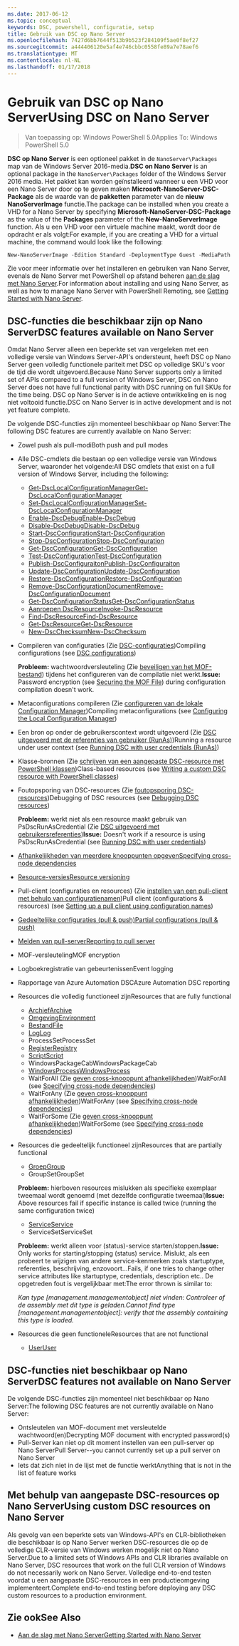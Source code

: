 ```yaml
---
ms.date: 2017-06-12
ms.topic: conceptual
keywords: DSC, powershell, configuratie, setup
title: Gebruik van DSC op Nano Server
ms.openlocfilehash: 7427d6bb7644f513b9b523f284109f5ae0f8ef27
ms.sourcegitcommit: a444406120e5af4e746cbbc0558fe89a7e78aef6
ms.translationtype: MT
ms.contentlocale: nl-NL
ms.lasthandoff: 01/17/2018
---
```

# <a name="using-dsc-on-nano-server"></a><span data-ttu-id="202ed-103">Gebruik van DSC op Nano Server</span><span class="sxs-lookup"><span data-stu-id="202ed-103">Using DSC on Nano Server</span></span>

> <span data-ttu-id="202ed-104">Van toepassing op: Windows PowerShell 5.0</span><span class="sxs-lookup"><span data-stu-id="202ed-104">Applies To: Windows PowerShell 5.0</span></span>

<span data-ttu-id="202ed-105">**DSC op Nano Server** is een optioneel pakket in de `NanoServer\Packages` map van de Windows Server 2016-media.</span><span class="sxs-lookup"><span data-stu-id="202ed-105">**DSC on Nano Server** is an optional package in the `NanoServer\Packages` folder of the Windows Server 2016 media.</span></span> <span data-ttu-id="202ed-106">Het pakket kan worden geïnstalleerd wanneer u een VHD voor een Nano Server door op te geven maken **Microsoft-NanoServer-DSC-Package** als de waarde van de **pakketten** parameter van de **nieuw NanoServerImage**  functie.</span><span class="sxs-lookup"><span data-stu-id="202ed-106">The package can be installed when you create a VHD for a Nano Server by specifying **Microsoft-NanoServer-DSC-Package** as the value of the **Packages** parameter of the **New-NanoServerImage** function.</span></span> <span data-ttu-id="202ed-107">Als u een VHD voor een virtuele machine maakt, wordt door de opdracht er als volgt:</span><span class="sxs-lookup"><span data-stu-id="202ed-107">For example, if you are creating a VHD for a virtual machine, the command would look like the following:</span></span>

```powershell
New-NanoServerImage -Edition Standard -DeploymentType Guest -MediaPath f:\ -BasePath .\Base -TargetPath .\Nano1\Nano.vhd -ComputerName Nano1 -Packages Microsoft-NanoServer-DSC-Package
```

<span data-ttu-id="202ed-108">Zie voor meer informatie over het installeren en gebruiken van Nano Server, evenals de Nano Server met PowerShell op afstand beheren [aan de slag met Nano Server](https://technet.microsoft.com/en-us/library/mt126167.aspx).</span><span class="sxs-lookup"><span data-stu-id="202ed-108">For information about installing and using Nano Server, as well as how to manage Nano Server with PowerShell Remoting, see [Getting Started with Nano Server](https://technet.microsoft.com/en-us/library/mt126167.aspx).</span></span>


## <a name="dsc-features-available-on-nano-server"></a><span data-ttu-id="202ed-109">DSC-functies die beschikbaar zijn op Nano Server</span><span class="sxs-lookup"><span data-stu-id="202ed-109">DSC features available on Nano Server</span></span>

 <span data-ttu-id="202ed-110">Omdat Nano Server alleen een beperkte set van vergeleken met een volledige versie van Windows Server-API's ondersteunt, heeft DSC op Nano Server geen volledig functionele pariteit met DSC op volledige SKU's voor de tijd die wordt uitgevoerd.</span><span class="sxs-lookup"><span data-stu-id="202ed-110">Because Nano Server supports only a limited set of APIs compared to a full version of Windows Server, DSC on Nano Server does not have full functional parity with DSC running on full SKUs for the time being.</span></span> <span data-ttu-id="202ed-111">DSC op Nano Server is in de actieve ontwikkeling en is nog niet voltooid functie.</span><span class="sxs-lookup"><span data-stu-id="202ed-111">DSC on Nano Server is in active development and is not yet feature complete.</span></span>
 
 <span data-ttu-id="202ed-112">De volgende DSC-functies zijn momenteel beschikbaar op Nano Server:</span><span class="sxs-lookup"><span data-stu-id="202ed-112">The following DSC features are currently available on Nano Server:</span></span> 


* <span data-ttu-id="202ed-113">Zowel push als pull-modi</span><span class="sxs-lookup"><span data-stu-id="202ed-113">Both push and pull modes</span></span>

* <span data-ttu-id="202ed-114">Alle DSC-cmdlets die bestaan op een volledige versie van Windows Server, waaronder het volgende:</span><span class="sxs-lookup"><span data-stu-id="202ed-114">All DSC cmdlets that exist on a full version of Windows Server, including the following:</span></span> 
  * [<span data-ttu-id="202ed-115">Get-DscLocalConfigurationManager</span><span class="sxs-lookup"><span data-stu-id="202ed-115">Get-DscLocalConfigurationManager</span></span>](https://technet.microsoft.com/en-us/library/dn407378.aspx)
  * [<span data-ttu-id="202ed-116">Set-DscLocalConfigurationManager</span><span class="sxs-lookup"><span data-stu-id="202ed-116">Set-DscLocalConfigurationManager</span></span>](https://technet.microsoft.com/en-us/library/dn521621.aspx)   
  * [<span data-ttu-id="202ed-117">Enable-DscDebug</span><span class="sxs-lookup"><span data-stu-id="202ed-117">Enable-DscDebug</span></span>](https://technet.microsoft.com/en-us/library/mt517870.aspx)
  * [<span data-ttu-id="202ed-118">Disable-DscDebug</span><span class="sxs-lookup"><span data-stu-id="202ed-118">Disable-DscDebug</span></span>](https://technet.microsoft.com/en-us/library/mt517872.aspx)       
  * [<span data-ttu-id="202ed-119">Start-DscConfiguration</span><span class="sxs-lookup"><span data-stu-id="202ed-119">Start-DscConfiguration</span></span>](https://technet.microsoft.com/en-us/library/dn521623.aspx)
  * [<span data-ttu-id="202ed-120">Stop-DscConfiguration</span><span class="sxs-lookup"><span data-stu-id="202ed-120">Stop-DscConfiguration</span></span>](https://technet.microsoft.com/en-us/library/mt143542.aspx)
  * [<span data-ttu-id="202ed-121">Get-DscConfiguration</span><span class="sxs-lookup"><span data-stu-id="202ed-121">Get-DscConfiguration</span></span>](https://technet.microsoft.com/en-us/library/dn407379.aspx)
  * [<span data-ttu-id="202ed-122">Test-DscConfiguration</span><span class="sxs-lookup"><span data-stu-id="202ed-122">Test-DscConfiguration</span></span>](https://technet.microsoft.com/en-us/library/dn407382.aspx)      
  * [<span data-ttu-id="202ed-123">Publish-DscConfiguraiton</span><span class="sxs-lookup"><span data-stu-id="202ed-123">Publish-DscConfiguraiton</span></span>](https://technet.microsoft.com/en-us/library/mt517875.aspx) 
  * [<span data-ttu-id="202ed-124">Update-DscConfiguration</span><span class="sxs-lookup"><span data-stu-id="202ed-124">Update-DscConfiguration</span></span>](https://technet.microsoft.com/en-us/library/mt143541.aspx)
  * [<span data-ttu-id="202ed-125">Restore-DscConfiguration</span><span class="sxs-lookup"><span data-stu-id="202ed-125">Restore-DscConfiguration</span></span>](https://technet.microsoft.com/en-us/library/dn407383.aspx)
  * [<span data-ttu-id="202ed-126">Remove-DscConfigurationDocument</span><span class="sxs-lookup"><span data-stu-id="202ed-126">Remove-DscConfigurationDocument</span></span>](https://technet.microsoft.com/en-us/library/mt143544.aspx)
  * [<span data-ttu-id="202ed-127">Get-DscConfigurationStatus</span><span class="sxs-lookup"><span data-stu-id="202ed-127">Get-DscConfigurationStatus</span></span>](https://technet.microsoft.com/en-us/library/mt517868.aspx)
  * [<span data-ttu-id="202ed-128">Aanroepen DscResource</span><span class="sxs-lookup"><span data-stu-id="202ed-128">Invoke-DscResource</span></span>](https://technet.microsoft.com/en-us/library/mt517869.aspx)
  * [<span data-ttu-id="202ed-129">Find-DscResource</span><span class="sxs-lookup"><span data-stu-id="202ed-129">Find-DscResource</span></span>](https://technet.microsoft.com/en-us/library/mt517874.aspx)
  * [<span data-ttu-id="202ed-130">Get-DscResource</span><span class="sxs-lookup"><span data-stu-id="202ed-130">Get-DscResource</span></span>](https://technet.microsoft.com/en-us/library/dn521625.aspx)
  * [<span data-ttu-id="202ed-131">New-DscChecksum</span><span class="sxs-lookup"><span data-stu-id="202ed-131">New-DscChecksum</span></span>](https://technet.microsoft.com/en-us/library/dn521622.aspx)    

* <span data-ttu-id="202ed-132">Compileren van configuraties (Zie [DSC-configuraties](configurations.md))</span><span class="sxs-lookup"><span data-stu-id="202ed-132">Compiling configurations (see [DSC configurations](configurations.md))</span></span>

  <span data-ttu-id="202ed-133">**Probleem:** wachtwoordversleuteling (Zie [beveiligen van het MOF-bestand](securemof.md)) tijdens het configureren van de compilatie niet werkt.</span><span class="sxs-lookup"><span data-stu-id="202ed-133">**Issue:** Password encryption (see [Securing the MOF File](securemof.md)) during configuration compilation doesn't work.</span></span>

* <span data-ttu-id="202ed-134">Metaconfigurations compileren (Zie [configureren van de lokale Configuration Manager](metaConfig.md))</span><span class="sxs-lookup"><span data-stu-id="202ed-134">Compiling metaconfigurations (see [Configuring the Local Configuration Manager](metaConfig.md))</span></span>

* <span data-ttu-id="202ed-135">Een bron op onder de gebruikerscontext wordt uitgevoerd (Zie [DSC uitgevoerd met de referenties van gebruiker (RunAs)](runAsUser.md))</span><span class="sxs-lookup"><span data-stu-id="202ed-135">Running a resource under user context (see [Running DSC with user credentials (RunAs)](runAsUser.md))</span></span>

* <span data-ttu-id="202ed-136">Klasse-bronnen (Zie [schrijven van een aangepaste DSC-resource met PowerShell klassen](authoringResourceClass.md))</span><span class="sxs-lookup"><span data-stu-id="202ed-136">Class-based resources (see [Writing a custom DSC resource with PowerShell classes](authoringResourceClass.md))</span></span>

* <span data-ttu-id="202ed-137">Foutopsporing van DSC-resources (Zie [foutopsporing DSC-resources](debugresource.md))</span><span class="sxs-lookup"><span data-stu-id="202ed-137">Debugging of DSC resources (see [Debugging DSC resources](debugresource.md))</span></span>
  
  <span data-ttu-id="202ed-138">**Probleem:** werkt niet als een resource maakt gebruik van PsDscRunAsCredential (Zie [DSC uitgevoerd met gebruikersreferenties](runAsUser.md))</span><span class="sxs-lookup"><span data-stu-id="202ed-138">**Issue:** Doesn't work if a resource is using PsDscRunAsCredential (see [Running DSC with user credentials](runAsUser.md))</span></span>

* [<span data-ttu-id="202ed-139">Afhankelijkheden van meerdere knooppunten opgeven</span><span class="sxs-lookup"><span data-stu-id="202ed-139">Specifying cross-node dependencies</span></span>](crossNodeDependencies.md) 

* [<span data-ttu-id="202ed-140">Resource-versies</span><span class="sxs-lookup"><span data-stu-id="202ed-140">Resource versioning</span></span>](sxsResource.md)

* <span data-ttu-id="202ed-141">Pull-client (configuraties en resources) (Zie [instellen van een pull-client met behulp van configuratienamen](pullClientConfigNames.md))</span><span class="sxs-lookup"><span data-stu-id="202ed-141">Pull client (configurations & resources) (see [Setting up a pull client using configuration names](pullClientConfigNames.md))</span></span>

* [<span data-ttu-id="202ed-142">Gedeeltelijke configuraties (pull & push)</span><span class="sxs-lookup"><span data-stu-id="202ed-142">Partial configurations (pull & push)</span></span>](partialConfigs.md)

* [<span data-ttu-id="202ed-143">Melden van pull-server</span><span class="sxs-lookup"><span data-stu-id="202ed-143">Reporting to pull server</span></span>](reportServer.md) 

* <span data-ttu-id="202ed-144">MOF-versleuteling</span><span class="sxs-lookup"><span data-stu-id="202ed-144">MOF encryption</span></span>

* <span data-ttu-id="202ed-145">Logboekregistratie van gebeurtenissen</span><span class="sxs-lookup"><span data-stu-id="202ed-145">Event logging</span></span>

* <span data-ttu-id="202ed-146">Rapportage van Azure Automation DSC</span><span class="sxs-lookup"><span data-stu-id="202ed-146">Azure Automation DSC reporting</span></span>

* <span data-ttu-id="202ed-147">Resources die volledig functioneel zijn</span><span class="sxs-lookup"><span data-stu-id="202ed-147">Resources that are fully functional</span></span>
  * [<span data-ttu-id="202ed-148">Archief</span><span class="sxs-lookup"><span data-stu-id="202ed-148">Archive</span></span>](archiveResource.md)
  * [<span data-ttu-id="202ed-149">Omgeving</span><span class="sxs-lookup"><span data-stu-id="202ed-149">Environment</span></span>](environmentResource.md)
  * [<span data-ttu-id="202ed-150">Bestand</span><span class="sxs-lookup"><span data-stu-id="202ed-150">File</span></span>](fileResource.md)
  * [<span data-ttu-id="202ed-151">Log</span><span class="sxs-lookup"><span data-stu-id="202ed-151">Log</span></span>](logResource.md)
  * <span data-ttu-id="202ed-152">ProcessSet</span><span class="sxs-lookup"><span data-stu-id="202ed-152">ProcessSet</span></span>
  * [<span data-ttu-id="202ed-153">Register</span><span class="sxs-lookup"><span data-stu-id="202ed-153">Registry</span></span>](registryResource.md)
  * [<span data-ttu-id="202ed-154">Script</span><span class="sxs-lookup"><span data-stu-id="202ed-154">Script</span></span>](scriptResource.md)
  * <span data-ttu-id="202ed-155">WindowsPackageCab</span><span class="sxs-lookup"><span data-stu-id="202ed-155">WindowsPackageCab</span></span>
  * [<span data-ttu-id="202ed-156">WindowsProcess</span><span class="sxs-lookup"><span data-stu-id="202ed-156">WindowsProcess</span></span>](windowsProcessResource.md)
  * <span data-ttu-id="202ed-157">WaitForAll (Zie [geven cross-knooppunt afhankelijkheden](crossNodeDependencies.md))</span><span class="sxs-lookup"><span data-stu-id="202ed-157">WaitForAll (see [Specifying cross-node dependencies](crossNodeDependencies.md))</span></span>
  * <span data-ttu-id="202ed-158">WaitForAny (Zie [geven cross-knooppunt afhankelijkheden](crossNodeDependencies.md))</span><span class="sxs-lookup"><span data-stu-id="202ed-158">WaitForAny (see [Specifying cross-node dependencies](crossNodeDependencies.md))</span></span>
  * <span data-ttu-id="202ed-159">WaitForSome (Zie [geven cross-knooppunt afhankelijkheden](crossNodeDependencies.md))</span><span class="sxs-lookup"><span data-stu-id="202ed-159">WaitForSome (see [Specifying cross-node dependencies](crossNodeDependencies.md))</span></span>

* <span data-ttu-id="202ed-160">Resources die gedeeltelijk functioneel zijn</span><span class="sxs-lookup"><span data-stu-id="202ed-160">Resources that are partially functional</span></span>
  * [<span data-ttu-id="202ed-161">Groep</span><span class="sxs-lookup"><span data-stu-id="202ed-161">Group</span></span>](groupResource.md)
  * <span data-ttu-id="202ed-162">GroupSet</span><span class="sxs-lookup"><span data-stu-id="202ed-162">GroupSet</span></span>
  
  <span data-ttu-id="202ed-163">**Probleem:** hierboven resources mislukken als specifieke exemplaar tweemaal wordt genoemd (met dezelfde configuratie tweemaal)</span><span class="sxs-lookup"><span data-stu-id="202ed-163">**Issue:** Above resources fail if specific instance is called twice (running the same configuration twice)</span></span>
  
  * [<span data-ttu-id="202ed-164">Service</span><span class="sxs-lookup"><span data-stu-id="202ed-164">Service</span></span>](serviceResource.md)
  * <span data-ttu-id="202ed-165">ServiceSet</span><span class="sxs-lookup"><span data-stu-id="202ed-165">ServiceSet</span></span>
  
  <span data-ttu-id="202ed-166">**Probleem:** werkt alleen voor (status)-service starten/stoppen.</span><span class="sxs-lookup"><span data-stu-id="202ed-166">**Issue:** Only works for starting/stopping (status) service.</span></span> <span data-ttu-id="202ed-167">Mislukt, als een probeert te wijzigen van andere service-kenmerken zoals startuptype, referenties, beschrijving, enzovoort...</span><span class="sxs-lookup"><span data-stu-id="202ed-167">Fails, if one tries to change other service attributes like startuptype, credentials, description etc..</span></span> <span data-ttu-id="202ed-168">De opgetreden fout is vergelijkbaar met:</span><span class="sxs-lookup"><span data-stu-id="202ed-168">The error thrown is similar to:</span></span>
  
  <span data-ttu-id="202ed-169">*Kan type [management.managementobject] niet vinden: Controleer of de assembly met dit type is geladen.*</span><span class="sxs-lookup"><span data-stu-id="202ed-169">*Cannot find type [management.managementobject]: verify that the assembly containing this type is loaded.*</span></span>
  
* <span data-ttu-id="202ed-170">Resources die geen functionele</span><span class="sxs-lookup"><span data-stu-id="202ed-170">Resources that are not functional</span></span>
  * [<span data-ttu-id="202ed-171">User</span><span class="sxs-lookup"><span data-stu-id="202ed-171">User</span></span>](userResource.md)
  

## <a name="dsc-features-not-available-on-nano-server"></a><span data-ttu-id="202ed-172">DSC-functies niet beschikbaar op Nano Server</span><span class="sxs-lookup"><span data-stu-id="202ed-172">DSC features not available on Nano Server</span></span>

<span data-ttu-id="202ed-173">De volgende DSC-functies zijn momenteel niet beschikbaar op Nano Server:</span><span class="sxs-lookup"><span data-stu-id="202ed-173">The following DSC features are not currently available on Nano Server:</span></span>

* <span data-ttu-id="202ed-174">Ontsleutelen van MOF-document met versleutelde wachtwoord(en)</span><span class="sxs-lookup"><span data-stu-id="202ed-174">Decrypting MOF document with encrypted password(s)</span></span> 
* <span data-ttu-id="202ed-175">Pull-Server kan niet op dit moment instellen van een pull-server op Nano Server</span><span class="sxs-lookup"><span data-stu-id="202ed-175">Pull Server--you cannot currently set up a pull server on Nano Server</span></span>
* <span data-ttu-id="202ed-176">Iets dat zich niet in de lijst met de functie werkt</span><span class="sxs-lookup"><span data-stu-id="202ed-176">Anything that is not in the list of feature works</span></span>

## <a name="using-custom-dsc-resources-on-nano-server"></a><span data-ttu-id="202ed-177">Met behulp van aangepaste DSC-resources op Nano Server</span><span class="sxs-lookup"><span data-stu-id="202ed-177">Using custom DSC resources on Nano Server</span></span>
 
<span data-ttu-id="202ed-178">Als gevolg van een beperkte sets van Windows-API's en CLR-bibliotheken die beschikbaar is op Nano Server werken DSC-resources die op de volledige CLR-versie van Windows werken mogelijk niet op Nano Server.</span><span class="sxs-lookup"><span data-stu-id="202ed-178">Due to a limited sets of Windows APIs and CLR libraries available on Nano Server, DSC resources that work on the full CLR version of Windows do not necessarily work on Nano Server.</span></span> <span data-ttu-id="202ed-179">Volledige end-to-end testen voordat u een aangepaste DSC-resources in een productieomgeving implementeert.</span><span class="sxs-lookup"><span data-stu-id="202ed-179">Complete end-to-end testing before deploying any DSC custom resources to a production environment.</span></span>

## <a name="see-also"></a><span data-ttu-id="202ed-180">Zie ook</span><span class="sxs-lookup"><span data-stu-id="202ed-180">See Also</span></span>
- [<span data-ttu-id="202ed-181">Aan de slag met Nano Server</span><span class="sxs-lookup"><span data-stu-id="202ed-181">Getting Started with Nano Server</span></span>](https://technet.microsoft.com/en-us/library/mt126167.aspx)

